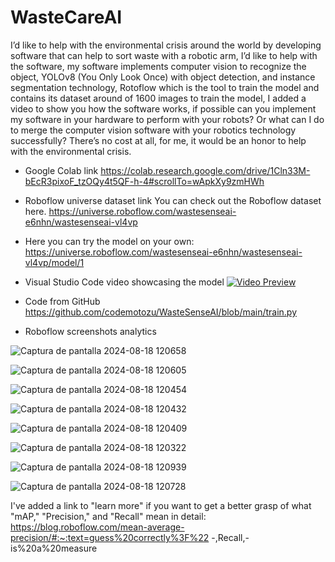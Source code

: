 # WasteCareAI

I’d like to help with the environmental crisis around the world by developing software that can help to sort waste with a robotic arm, I’d like to help with the software, my software implements computer vision to recognize the object, YOLOv8 (You Only Look Once) with object detection, and instance segmentation technology, Rotoflow which is the tool to train the model and contains its dataset around of 1600 images to train the model, I added a video to show you how the software works, if possible can you implement my software in your hardware to perform with your robots? Or what can I do to merge the computer vision software with your robotics technology successfully? There’s no cost at all, for me, it would be an honor to help with the environmental crisis.

* Google Colab link
https://colab.research.google.com/drive/1Cln33M-bEcR3pixoF_tzOQy4t5QF-h-4#scrollTo=wApkXy9zmHWh

* Roboflow universe dataset link
You can check out the Roboflow dataset here.
https://universe.roboflow.com/wastesenseai-e6nhn/wastesenseai-vl4vp

* Here you can try the model on your own:
https://universe.roboflow.com/wastesenseai-e6nhn/wastesenseai-vl4vp/model/1

* Visual Studio Code video showcasing the model
[![Video Preview]()](https://drive.google.com/file/d/1UUoEjO-pNuNUMf01YJ0fJiEe9XyGOXcW/view?usp=sharing)

* Code from GitHub
https://github.com/codemotozu/WasteSenseAI/blob/main/train.py

* Roboflow screenshots analytics



![Captura de pantalla 2024-08-18 120658](https://github.com/user-attachments/assets/dfe52dc8-8e3e-4d9a-958f-98bb041428d1) 

![Captura de pantalla 2024-08-18 120605](https://github.com/user-attachments/assets/952c53be-b595-49e4-88e1-2b8dc07f6220)

![Captura de pantalla 2024-08-18 120454](https://github.com/user-attachments/assets/2a54698b-f19f-4fda-9d46-4a9f3a5c208d)

![Captura de pantalla 2024-08-18 120432](https://github.com/user-attachments/assets/336fe581-77c9-4805-9cfb-6493a045a0c2)

![Captura de pantalla 2024-08-18 120409](https://github.com/user-attachments/assets/8d3e3621-9f36-49e2-a0f4-795e854e98fe)

![Captura de pantalla 2024-08-18 120322](https://github.com/user-attachments/assets/5a5a0b6f-f0ac-4d5d-a2f4-9f14f4fa7184)

![Captura de pantalla 2024-08-18 120939](https://github.com/user-attachments/assets/db2c13e9-b26c-4f45-8036-2c3301bf5e29)

![Captura de pantalla 2024-08-18 120728](https://github.com/user-attachments/assets/a0eb9468-0eae-4249-aea9-3a2623b70b14)


I've added a link to "learn more" if you want to get a better grasp of what "mAP,"
"Precision," and "Recall" mean in detail:
https://blog.roboflow.com/mean-average-precision/#:~:text=guess%20correctly%3F%22
-,Recall,-is%20a%20measure


